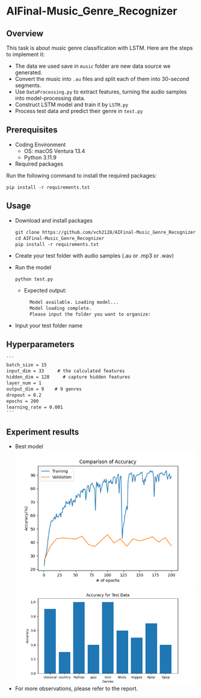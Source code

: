 # AIFinal-Music_Genre_Recognizer

## Overview
This task is about music genre classification with LSTM. Here are the steps to implement it:

- The data we used save in `music` folder are new data source we generated.
- Convert the music into `.au` files and split each of them into 30-second segments.
- Use `DataProcessing.py` to extract features, turning the audio samples into model-processing data.
- Construct LSTM model and train it by `LSTM.py`
- Process test data and predict their genre in `test.py`

## Prerequisites

- Coding Environment
    - OS: macOS Ventura 13.4
    - Python 3.11.9
- Required packages

Run the following command to install the required packages:
  
  ```
  pip install -r requirements.txt
  ```
 
## Usage
- Download and install packages
    ```
    git clone https://github.com/vch2128/AIFinal-Music_Genre_Recognizer
    cd AIFinal-Music_Genre_Recognizer
    pip install -r requirements.txt
    ```
- Create your test folder with audio samples (.au or .mp3 or .wav)
- Run the model
  
    ```
    python test.py
    ```

    - Expected output:

      ```
        Model available. Loading model...
        Model loading complete.
        Please input the folder you want to organize:
      ```
- Input your test folder name

## Hyperparameters

    ```
    batch_size = 15
    input_dim = 33     # the calculated features
    hidden_dim = 128     # capture hidden features
    layer_num = 1
    output_dim = 9    # 9 genres
    dropout = 0.2
    epochs = 200
    learning_rate = 0.001
    ```

## Experiment results
- Best model
  ![Accuracy of training and validation](https://github.com/vch2128/AIFinal-Music_Genre_Recognizer/blob/main/all128_2_acc.png)
  ![Accuracy of test on each genre](https://github.com/vch2128/AIFinal-Music_Genre_Recognizer/blob/main/t_all128.png)
- For more observations, please refer to the report.
